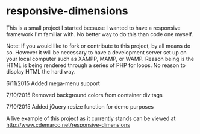 # responsive-dimensions
This is a small project I started because I wanted to have a responsive framework I'm familiar with.  No better way to do this than code one myself.

Note: If you would like to fork or contribute to this project, by all means do so.  However it will be necessary to have a development server set up on your local computer such as XAMPP, MAMP, or WAMP.
Reason being is the HTML is being rendered through a series of PHP for loops.  No reason to display HTML the hard way.

6/11/2015 Added mega-menu support

7/10/2015 Removed background colors from container div tags

7/10/2015 Added jQuery resize function for demo purposes

A live example of this project as it currently stands can be viewed at http://www.cdemarco.net/responsive-dimensions